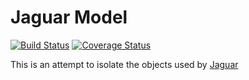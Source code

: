 # Jaguar Model

[![Build Status](https://travis-ci.org/henriquelemos0/jaguar-model.svg?branch=master)](https://travis-ci.org/henriquelemos0/jaguar-model) [![Coverage Status](https://coveralls.io/repos/github/henriquelemos0/jaguar-model/badge.svg?branch=master)](https://coveralls.io/github/henriquelemos0/jaguar-model?branch=master)

This is an attempt to isolate the objects used by [Jaguar](https://github.com/saeg/jaguar)
